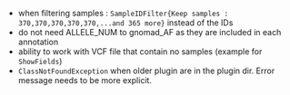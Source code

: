 * when filtering samples : `SampleIDFilter{Keep samples : 370,370,370,370,370,...and 365 more}` instead of the IDs
* do not need ALLELE_NUM to gnomad_AF as they are included in each annotation
* ability to work with VCF file that contain no samples (example for `ShowFields`)
* `ClassNotFoundException` when older plugin are in the plugin dir. Error message needs to be more explicit.